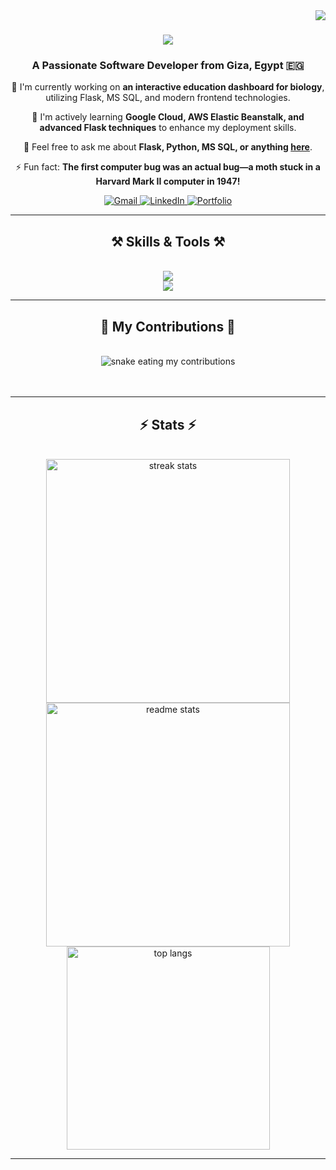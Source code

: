 <img align="right" src="https://visitor-badge.laobi.icu/badge?page_id=mohamed-mostafa.mohamed-mostafa" />

<h1 align="center">
    <img src="https://readme-typing-svg.herokuapp.com/?font=Righteous&size=35&center=true&vCenter=true&width=500&height=70&duration=4000&color=FF5733&lines=Hi+There!+👋;+I'm+Mohamed+Hamdy!;" />
</h1>

<h3 align="center">A Passionate Software Developer from Giza, Egypt 🇪🇬</h3>

<div align="center">
  <p>
    🔭 I'm currently working on <strong>an interactive education dashboard for biology</strong>, utilizing Flask, MS SQL, and modern frontend technologies.
  </p>
  <p>
    🌱 I'm actively learning <strong>Google Cloud, AWS Elastic Beanstalk, and advanced Flask techniques</strong> to enhance my deployment skills.
  </p>
  <p>
    💬 Feel free to ask me about <strong>Flask, Python, MS SQL, or anything <a href="https://github.com/Mohamed-Hamdey/Mohamed-Hamdey/issues">here</a></strong>.
  </p>
  <p>
    ⚡ Fun fact: <strong>The first computer bug was an actual bug—a moth stuck in a Harvard Mark II computer in 1947!</strong>
  </p>
</div>

<div align="center">
  <a href="mailto:mohamedhamdy@gmail.com">
    <img src="https://img.shields.io/badge/Gmail-FF5733?style=for-the-badge&logo=gmail&logoColor=white" alt="Gmail" />
  </a>
  <a href="https://linkedin.com/in/mohamed-hamdy" target="_blank">
    <img src="https://img.shields.io/badge/LinkedIn-FF5733?style=for-the-badge&logo=linkedin&logoColor=white" alt="LinkedIn" />
  </a>
  <a href="https://mohamedhamdy.dev" target="_blank">
    <img src="https://img.shields.io/badge/Portfolio-FF5733?style=for-the-badge&logo=todoist&logoColor=white" alt="Portfolio" />
  </a>
</div>

<hr/>

<h2 align="center">⚒️ Skills & Tools ⚒️</h2>
<br/>
<div align="center">
    <img src="https://skillicons.dev/icons?i=python,flask,html,css,js,bootstrap,mysql,git,github,vscode&theme=light" />
    <br/>
    <img src="https://skillicons.dev/icons?i=aws,gcp,docker,heroku&theme=light" />
</div>

<hr/>

<h2 align="center">🐍 My Contributions 🐍</h2>
<div align="center">
  <br>
  <img alt="snake eating my contributions" src="https://github.com/Mohamed-Hamdey/Mohamed-Hamdey/blob/output/github-contribution-grid-snake.svg" />
  <br/><br/><br/>
</div>

<hr/>

<h2 align="center">⚡ Stats ⚡</h2>
<br>
<div align=center>
  <img width=390 src="https://github-readme-streak-stats-salesp07.vercel.app/?user=mohamed-mostafa&count_private=true&theme=react&border_radius=10" alt="streak stats"/>
  <img width=390 src="https://github-readme-stats-salesp07.vercel.app/api?username=mohamed-mostafa&count_private=true&show_icons=true&theme=react&rank_icon=github&border_radius=10" alt="readme stats" />
  <br/>
  <img width=325 align="center" src="https://github-readme-stats-salesp07.vercel.app/api/top-langs/?username=mohamed-mostafa&hide=HTML&langs_count=8&layout=compact&theme=react&border_radius=10&size_weight=0.5&count_weight=0.5&exclude_repo=github-readme-stats" alt="top langs" />
</div>

<hr/>
<br/>
